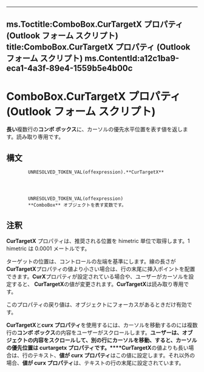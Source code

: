 

---
ms.Toctitle:ComboBox.CurTargetX プロパティ (Outlook フォーム スクリプト)
title:ComboBox.CurTargetX プロパティ (Outlook フォーム スクリプト)
ms.ContentId:a12c1ba9-eca1-4a3f-89e4-1559b5e4b00c
---
# ComboBox.CurTargetX プロパティ (Outlook フォーム スクリプト)




**長い**複数行の**コンボ ボックス**に、カーソルの優先水平位置を表す値を返します。読み取り専用です。

## 構文

            UNRESOLVED_TOKEN_VAL(offexpression).**CurTargetX**




            UNRESOLVED_TOKEN_VAL(offexpression)
            **ComboBox** オブジェクトを表す変数です。



## 注釈
**CurTargetX** プロパティは、推奨される位置を himetric 単位で取得します。1 himetric は 0.0001 メートルです。



ターゲットの位置は、コントロールの左端を基準にします。線の長さが**CurTargetX**プロパティの値より小さい場合は、行の末尾に挿入ポイントを配置できます。**CurX**プロパティが設定されている場合や、ユーザーがカーソルを設定すると、 **CurTargetX**の値が変更されます。**CurTargetX**は読み取り専用です。



このプロパティの戻り値は、オブジェクトにフォーカスがあるときだけ有効です。



**CurTargetX**と**curx プロパティ**を使用するには、カーソルを移動するのには複数行の**コンボ ボックス**の内容をユーザーがスクロールします。**ユーザーは、オブジェクトの内容をスクロールして、別の行にカーソルを移動、すると、カーソルの優先位置は curtargetx プロパティです。****CurTargetX**の値よりも長い場合は、行のテキスト、**値が curx プロパティ**はこの値に設定します。それ以外の場合、**値が curx プロパティ**は、テキストの行の末尾に設定されています。




